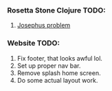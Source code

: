 ### Rosetta Stone Clojure TODO:

1. [Josephus problem](http://rosettacode.org/wiki/Josephus_problem)


### Website TODO:

1. Fix footer, that looks awful lol.
2. Set up proper nav bar.
3. Remove splash home screen.
4. Do some actual layout work.
